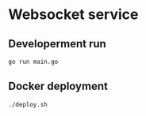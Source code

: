 # Websocket service

## Developerment run

```bash
go run main.go
```

## Docker deployment

```bash
./deploy.sh
```
